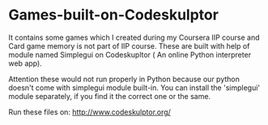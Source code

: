 # Games-built-on-Codeskulptor

It contains some games which I created during my Coursera IIP course and Card game memory is not part of IIP course.
These are built with help of module named Simplegui on Codeskupltor ( An online Python interpreter web app).

Attention these would not run properly in Python because our python doesn't come with simplegui module built-in.
You can install the 'simplegui' module separately, if you find it the correct one or the same.


Run these files on:
http://www.codeskulptor.org/
